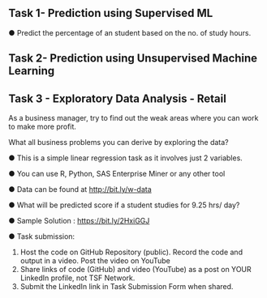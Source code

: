 ## Task 1- Prediction using Supervised ML
● Predict the percentage of an student based on the no. of study hours.

## Task 2- Prediction using Unsupervised Machine Learning

## Task 3 - Exploratory Data Analysis - Retail
As a business manager, try to find out the weak areas where you can work to make more profit.

What all business problems you can derive by exploring the data?





● This is a simple linear regression task as it involves just 2 variables.

● You can use R, Python, SAS Enterprise Miner or any other tool

● Data can be found at http://bit.ly/w-data

● What will be predicted score if a student studies for 9.25 hrs/ day?

● Sample Solution : https://bit.ly/2HxiGGJ

● Task submission:

1. Host the code on GitHub Repository (public). Record the code and
output in a video. Post the video on YouTube
2. Share links of code (GitHub) and video (YouTube) as a post on
YOUR LinkedIn profile, not TSF Network.
3. Submit the LinkedIn link in Task Submission Form when shared.
